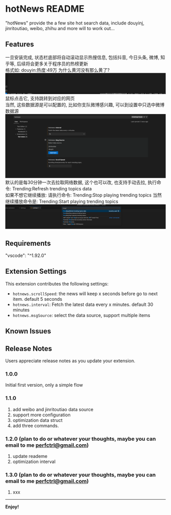 # hotNews README
"hotNews" provide the a few site hot search data, include douyinj, jinritoutiao, weibo, zhihu and more will to work out...

## Features

一旦安装完成, 状态栏底部将自动滚动显示热搜信息, 包括抖音, 今日头条, 微博, 知乎等, 后续将会更多关于程序员的热榜更新  
格式如: douyin:热度:49万 为什么黄河没有那么黄了?  
![预览](images/barbottom.png)   
鼠标点击它, 支持跳转到对应的网页  
当然, 这些数据源是可以配置的, 比如你支队微博感兴趣, 可以到设置中只选中微博数据源  
![配置](images/config.png)
默认的是每30分钟一次去拉取网络数据, 这个也可以改, 也支持手动去拉, 执行命令: Trending:Refresh trending topics data  
如果不想它继续播放: 请执行命令: Trending:Stop playing trending topics 
当然继续播放命令是: Trending:Start playing trending topics 
![命令](images/command.png)


## Requirements

"vscode": "^1.92.0"

## Extension Settings


This extension contributes the following settings:

* `hotnews.scrollSpeed`: the news will keep x seconds before go to next item. default 5 seconds 
* `hotnews.interval`: Fetch the latest data every x minutes. default 30 minutes
* `hotnews.msgSource`: select the data source, support multiple items

## Known Issues


## Release Notes

Users appreciate release notes as you update your extension.

### 1.0.0

Initial first version, only a simple flow

### 1.1.0

1. add weibo and jinritoutiao data source
2. support more configuration
3. optimization data struct
4. add three commands.

### 1.2.0 (plan to do or whatever your thoughts, maybe you can email to me perfctrl@gmail.com)

1. update reademe  
2. optimization interval 

### 1.3.0 (plan to do or whatever your thoughts, maybe you can email to me perfctrl@gmail.com)

1. xxx

---

**Enjoy!**
